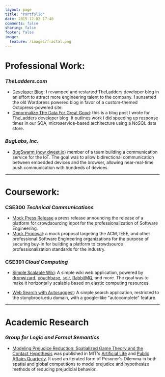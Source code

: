 ```yaml
---
layout: page
title: "Portfolio"
date: 2015-12-02 17:40
comments: false
sharing: false
footer: false
image:
  feature: /images/fractal.png
---
```


Professional Work:
=============
### *TheLadders.com*
* [Developer Blog](http://dev.theladders.com): I revamped and restarted TheLadders developer blog in an effort to attract more engineering talent to the company. I sunsetted the old Wordpress powered blog in favor of a custom-themed Octopress-powered site.
* [Denormalize The Data For Great Good](http://dev.theladders.com/2013/07/denormalize-the-datas-for-great-good/): this is a blog post I wrote for TheLadders developer blog. It outlines work I did speeding up response times in our SOA, microservice-based architecture using a NoSQL data store.

### *BugLabs, Inc.*
* [BugSwarm (now dweet.io)](http://developer.bugswarm.net/) member of a team building a communication service for the IoT. The goal was to allow bidirectional communication between embedded devices and the browser, allowing near-real-time push communication with hundreds of devices.

-------------
Coursework:
=============

### CSE300 *Technical Communications*
* [Mock Press Release](/assets/Connolly_Press_Release.pdf) a press release announcing the release of a platform for crowdsourcing inpot for the professionalization of Software Engineering.
* [Mock Proposal](/assets/Connolly_Proposal.pdf): 
  a mock proposal targeting the ACM, IEEE, and other professional Software Engineering organizations for the purpose of securing buy-in for building a platform to crowdsource professionalization standards for the industry.

### CSE391 *Cloud Computing*
* [Simple Scalable Wiki](https://github.com/jconnolly/cse391-wiki): A simple wiki web application, powered by [dropwizard](http://dropwizard.io), [couchbase](http://couchbase.com), [solr](http://lucene.apache.org/solr/), [RabbitMQ](http://rabbitmq.com), and more. The goal was to make it horizontally scalable based on elastic computing resources.

* [Web Search with Autosuggest](https://github.com/jconnolly/cse391-search): A simple search application, restricted to the stonybrook.edu domain, with a google-like "autocomplete" feature.

-----------

Academic Research
=============

### *Group for Logic and Formal Semantics*
* [Modeling Prejudice Reduction: Spatialized Game Theory and the Contact Hypothesis](http://www.pgrim.org/articles/mprforthcomingd.pdf) was published in MIT's [Artificial Life](http://www.mitpressjournals.org/loi/artl) and [Public Affairs Quarterly](http://www.press.uillinois.edu/journals/paq.html). It used an iterated form of Prisoner's Dilemma in both spatial and global competitions to model prejudice and hypothesize methods of reducing prejudicial behavior.
